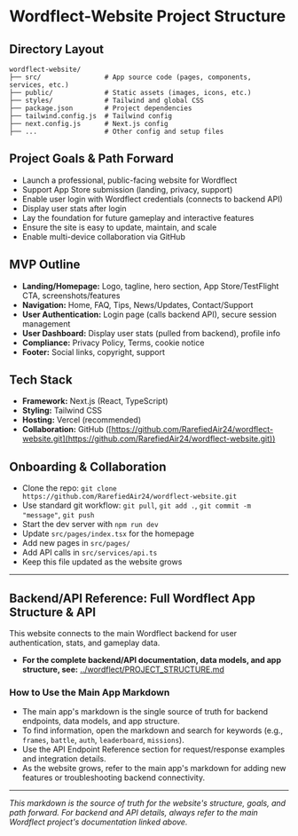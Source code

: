 # Wordflect-Website Project Structure

## Directory Layout
```
wordflect-website/
├── src/                # App source code (pages, components, services, etc.)
├── public/             # Static assets (images, icons, etc.)
├── styles/             # Tailwind and global CSS
├── package.json        # Project dependencies
├── tailwind.config.js  # Tailwind config
├── next.config.js      # Next.js config
├── ...                 # Other config and setup files
```

## Project Goals & Path Forward
- Launch a professional, public-facing website for Wordflect
- Support App Store submission (landing, privacy, support)
- Enable user login with Wordflect credentials (connects to backend API)
- Display user stats after login
- Lay the foundation for future gameplay and interactive features
- Ensure the site is easy to update, maintain, and scale
- Enable multi-device collaboration via GitHub

## MVP Outline
- **Landing/Homepage:** Logo, tagline, hero section, App Store/TestFlight CTA, screenshots/features
- **Navigation:** Home, FAQ, Tips, News/Updates, Contact/Support
- **User Authentication:** Login page (calls backend API), secure session management
- **User Dashboard:** Display user stats (pulled from backend), profile info
- **Compliance:** Privacy Policy, Terms, cookie notice
- **Footer:** Social links, copyright, support

## Tech Stack
- **Framework:** Next.js (React, TypeScript)
- **Styling:** Tailwind CSS
- **Hosting:** Vercel (recommended)
- **Collaboration:** GitHub ([https://github.com/RarefiedAir24/wordflect-website.git](https://github.com/RarefiedAir24/wordflect-website.git))

## Onboarding & Collaboration
- Clone the repo: `git clone https://github.com/RarefiedAir24/wordflect-website.git`
- Use standard git workflow: `git pull`, `git add .`, `git commit -m "message"`, `git push`
- Start the dev server with `npm run dev`
- Update `src/pages/index.tsx` for the homepage
- Add new pages in `src/pages/`
- Add API calls in `src/services/api.ts`
- Keep this file updated as the website grows

---

## Backend/API Reference: Full Wordflect App Structure & API

This website connects to the main Wordflect backend for user authentication, stats, and gameplay data.

- **For the complete backend/API documentation, data models, and app structure, see:**
  [../wordflect/PROJECT_STRUCTURE.md](../wordflect/PROJECT_STRUCTURE.md)

### How to Use the Main App Markdown
- The main app's markdown is the single source of truth for backend endpoints, data models, and app structure.
- To find information, open the markdown and search for keywords (e.g., `frames`, `battle`, `auth`, `leaderboard`, `missions`).
- Use the API Endpoint Reference section for request/response examples and integration details.
- As the website grows, refer to the main app's markdown for adding new features or troubleshooting backend connectivity.

---

*This markdown is the source of truth for the website's structure, goals, and path forward. For backend and API details, always refer to the main Wordflect project's documentation linked above.*
